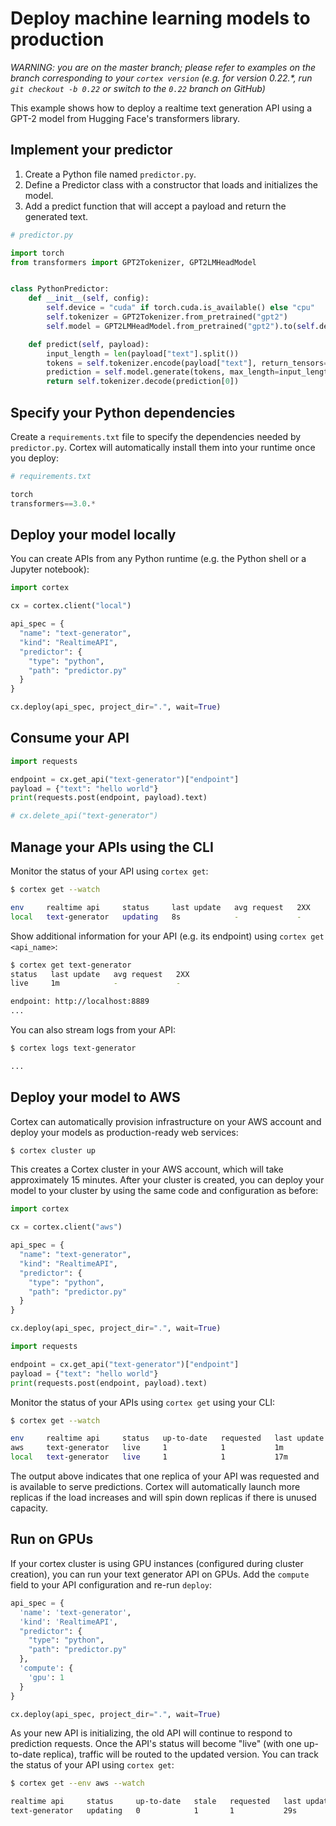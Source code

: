 # Deploy machine learning models to production

_WARNING: you are on the master branch; please refer to examples on the branch corresponding to your `cortex version` (e.g. for version 0.22.*, run `git checkout -b 0.22` or switch to the `0.22` branch on GitHub)_

This example shows how to deploy a realtime text generation API using a GPT-2 model from Hugging Face's transformers library.

## Implement your predictor

1. Create a Python file named `predictor.py`.
2. Define a Predictor class with a constructor that loads and initializes the model.
3. Add a predict function that will accept a payload and return the generated text.

```python
# predictor.py

import torch
from transformers import GPT2Tokenizer, GPT2LMHeadModel


class PythonPredictor:
    def __init__(self, config):
        self.device = "cuda" if torch.cuda.is_available() else "cpu"
        self.tokenizer = GPT2Tokenizer.from_pretrained("gpt2")
        self.model = GPT2LMHeadModel.from_pretrained("gpt2").to(self.device)

    def predict(self, payload):
        input_length = len(payload["text"].split())
        tokens = self.tokenizer.encode(payload["text"], return_tensors="pt").to(self.device)
        prediction = self.model.generate(tokens, max_length=input_length + 20, do_sample=True)
        return self.tokenizer.decode(prediction[0])
```

## Specify your Python dependencies

Create a `requirements.txt` file to specify the dependencies needed by `predictor.py`. Cortex will automatically install them into your runtime once you deploy:

```python
# requirements.txt

torch
transformers==3.0.*
```

## Deploy your model locally

You can create APIs from any Python runtime (e.g. the Python shell or a Jupyter notebook):

```python
import cortex

cx = cortex.client("local")

api_spec = {
  "name": "text-generator",
  "kind": "RealtimeAPI",
  "predictor": {
    "type": "python",
    "path": "predictor.py"
  }
}

cx.deploy(api_spec, project_dir=".", wait=True)
```

## Consume your API

```python
import requests

endpoint = cx.get_api("text-generator")["endpoint"]
payload = {"text": "hello world"}
print(requests.post(endpoint, payload).text)

# cx.delete_api("text-generator")
```

## Manage your APIs using the CLI

Monitor the status of your API using `cortex get`:

```bash
$ cortex get --watch

env     realtime api     status     last update   avg request   2XX
local   text-generator   updating   8s            -             -
```

Show additional information for your API (e.g. its endpoint) using `cortex get <api_name>`:

```bash
$ cortex get text-generator
status   last update   avg request   2XX
live     1m            -             -

endpoint: http://localhost:8889
...
```

You can also stream logs from your API:

```bash
$ cortex logs text-generator

...
```

## Deploy your model to AWS

Cortex can automatically provision infrastructure on your AWS account and deploy your models as production-ready web services:

```bash
$ cortex cluster up
```

This creates a Cortex cluster in your AWS account, which will take approximately 15 minutes. After your cluster is created, you can deploy your model to your cluster by using the same code and configuration as before:

```python
import cortex

cx = cortex.client("aws")

api_spec = {
  "name": "text-generator",
  "kind": "RealtimeAPI",
  "predictor": {
    "type": "python",
    "path": "predictor.py"
  }
}

cx.deploy(api_spec, project_dir=".", wait=True)

import requests

endpoint = cx.get_api("text-generator")["endpoint"]
payload = {"text": "hello world"}
print(requests.post(endpoint, payload).text)
```

Monitor the status of your APIs using `cortex get` using your CLI:

```bash
$ cortex get --watch

env     realtime api     status   up-to-date   requested   last update   avg request   2XX
aws     text-generator   live     1            1           1m            -             -
local   text-generator   live     1            1           17m           3.1285 s      1
```

The output above indicates that one replica of your API was requested and is available to serve predictions. Cortex will automatically launch more replicas if the load increases and will spin down replicas if there is unused capacity.

## Run on GPUs

If your cortex cluster is using GPU instances (configured during cluster creation), you can run your text generator API on GPUs. Add the `compute` field to your API configuration and re-run `deploy`:

```python
api_spec = {
  'name': 'text-generator',
  'kind': 'RealtimeAPI',
  "predictor": {
    "type": "python",
    "path": "predictor.py"
  },
  'compute': {
    'gpu': 1
  }
}

cx.deploy(api_spec, project_dir=".", wait=True)
```

As your new API is initializing, the old API will continue to respond to prediction requests. Once the API's status will become "live" (with one up-to-date replica), traffic will be routed to the updated version. You can track the status of your API using `cortex get`:

```bash
$ cortex get --env aws --watch

realtime api     status     up-to-date   stale   requested   last update   avg request   2XX
text-generator   updating   0            1       1           29s           -             -
```
